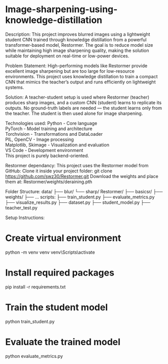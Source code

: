 # Image-sharpening-using-knowledge-distillation
Description: This project improves blurred images using a lightweight student CNN trained through knowledge distillation from a powerful transformer-based model, Restormer. The goal is to reduce model size while maintaining high image sharpening quality, making the solution suitable for deployment on real-time or low-power devices.

Problem Statement: High-performing models like Restormer provide excellent image sharpening but are too large for low-resource environments. This project uses knowledge distillation to train a compact CNN that mimics the teacher’s output and runs efficiently on lightweight systems.

Solution: A teacher-student setup is used where Restormer (teacher) produces sharp images, and a custom CNN (student) learns to replicate its outputs. No ground-truth labels are needed — the student learns only from the teacher. The student is then used alone for image sharpening.

Technologies used: Python - Core language  
PyTorch - Model training and architecture  
Torchvision - Transformations and DataLoader  
PIL, OpenCV - Image processing  
Matplotlib, Skimage - Visualization and evaluation  
VS Code - Development environment  
This project is purely backend-oriented.

Restormer dependancy: This project uses the Restormer model from GitHub:
Clone it inside your project folder:
git clone https://github.com/swz30/Restormer.git
Download the weights and place them at:
Restormer/weights/deraining.pth

Folder Structure: 
data/
├── blur/
└── sharp/
Restormer/
├── basicsr/
├── weights/
├── ...
scripts:
├── train_student.py
├── evaluate_metrics.py
├── visualize_results.py
├── dataset.py
├── student_model.py
├── teacher_test.py

Setup Instructions: 
# Create virtual environment
python -m venv venv
venv\Scripts\activate

# Install required packages
pip install -r requirements.txt

# Train the student model
python train_student.py

# Evaluate the trained model
python evaluate_metrics.py
